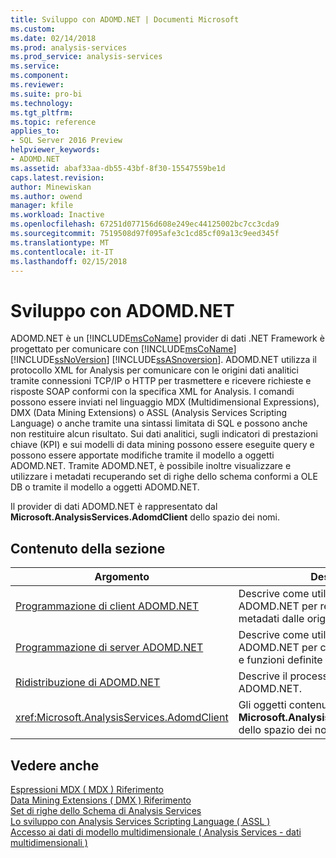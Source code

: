 ```yaml
---
title: Sviluppo con ADOMD.NET | Documenti Microsoft
ms.custom: 
ms.date: 02/14/2018
ms.prod: analysis-services
ms.prod_service: analysis-services
ms.service: 
ms.component: 
ms.reviewer: 
ms.suite: pro-bi
ms.technology: 
ms.tgt_pltfrm: 
ms.topic: reference
applies_to:
- SQL Server 2016 Preview
helpviewer_keywords:
- ADOMD.NET
ms.assetid: abaf33aa-db55-43bf-8f30-15547559be1d
caps.latest.revision: 
author: Minewiskan
ms.author: owend
manager: kfile
ms.workload: Inactive
ms.openlocfilehash: 67251d077156d608e249ec44125002bc7cc3cda9
ms.sourcegitcommit: 7519508d97f095afe3c1cd85cf09a13c9eed345f
ms.translationtype: MT
ms.contentlocale: it-IT
ms.lasthandoff: 02/15/2018
---
```

# <a name="developing-with-adomdnet"></a>Sviluppo con ADOMD.NET
  ADOMD.NET è un [!INCLUDE[msCoName](../../../includes/msconame-md.md)] provider di dati .NET Framework è progettato per comunicare con [!INCLUDE[msCoName](../../../includes/msconame-md.md)] [!INCLUDE[ssNoVersion](../../../includes/ssnoversion-md.md)] [!INCLUDE[ssASnoversion](../../../includes/ssasnoversion-md.md)]. ADOMD.NET utilizza il protocollo XML for Analysis per comunicare con le origini dati analitici tramite connessioni TCP/IP o HTTP per trasmettere e ricevere richieste e risposte SOAP conformi con la specifica XML for Analysis. I comandi possono essere inviati nel linguaggio MDX (Multidimensional Expressions), DMX (Data Mining Extensions) o ASSL (Analysis Services Scripting Language) o anche tramite una sintassi limitata di SQL e possono anche non restituire alcun risultato. Sui dati analitici, sugli indicatori di prestazioni chiave (KPI) e sui modelli di data mining possono essere eseguite query e possono essere apportate modifiche tramite il modello a oggetti ADOMD.NET. Tramite ADOMD.NET, è possibile inoltre visualizzare e utilizzare i metadati recuperando set di righe dello schema conformi a OLE DB o tramite il modello a oggetti ADOMD.NET.  
  
 Il provider di dati ADOMD.NET è rappresentato dal **Microsoft.AnalysisServices.AdomdClient** dello spazio dei nomi.  
  
## <a name="in-this-section"></a>Contenuto della sezione  
  
|Argomento|Description|  
|-----------|-----------------|  
|[Programmazione di client ADOMD.NET](../../../analysis-services/multidimensional-models-adomd-net-client/adomd-net-client-programming.md)|Descrive come utilizzare gli oggetti client ADOMD.NET per recuperare dati e metadati dalle origini dati analitici.|  
|[Programmazione di server ADOMD.NET](../../../analysis-services/multidimensional-models-adomd-net-server/adomd-net-server-programming.md)|Descrive come utilizzare gli oggetti server ADOMD.NET per creare stored procedure e funzioni definite dall'utente.|  
|[Ridistribuzione di ADOMD.NET](../../../analysis-services/multidimensional-models/adomd-net/redistributing-adomd-net.md)|Descrive il processo di ridistribuzione di ADOMD.NET.|  
|<xref:Microsoft.AnalysisServices.AdomdClient>|Gli oggetti contenuti in dettaglio il **Microsoft.AnalysisServices.AdomdClient** dello spazio dei nomi.|  
  
## <a name="see-also"></a>Vedere anche  
 [Espressioni MDX &#40; MDX &#41; Riferimento](../../../mdx/multidimensional-expressions-mdx-reference.md)   
 [Data Mining Extensions &#40; DMX &#41; Riferimento](../../../dmx/data-mining-extensions-dmx-reference.md)   
 [Set di righe dello Schema di Analysis Services](../../../analysis-services/schema-rowsets/analysis-services-schema-rowsets.md)   
 [Lo sviluppo con Analysis Services Scripting Language &#40; ASSL &#41;](../../../analysis-services/multidimensional-models/scripting-language-assl/developing-with-analysis-services-scripting-language-assl.md)   
 [Accesso ai dati di modello multidimensionale &#40; Analysis Services - dati multidimensionali &#41;](../../../analysis-services/multidimensional-models/mdx/multidimensional-model-data-access-analysis-services-multidimensional-data.md)  
  
  
